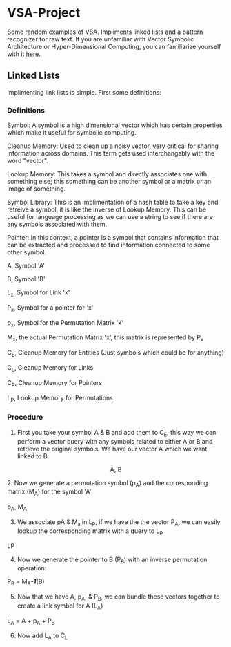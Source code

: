 # VSA-Project

Some random examples of VSA. Impliments linked lists and a pattern recognizer for raw text. If you are unfamiliar with Vector Symbolic Architecture or Hyper-Dimensional Computing, you can familiarize yourself with it [here](https://www.hd-computing.com/).

## Linked Lists

Implimenting link lists is simple. First some definitions:

### Definitions
Symbol: A symbol is a high dimensional vector which has certain properties which make it useful for symbolic computing.

Cleanup Memory: Used to clean up a noisy vector, very critical for sharing information across domains. This term gets used interchangably with the word "vector".

Lookup Memory: This takes a symbol and directly associates one with something else; this something can be another symbol or a matrix or an image of something.

Symbol Library: This is an implimentation of a hash table to take a key and retreive a symbol, it is like the inverse of Lookup Memory. This can be useful for language processing as we can use a string to see if there are any symbols associated with them.

Pointer: In this context, a pointer is a symbol that contains information that can be extracted and processed to find information connected to some other symbol.

A, Symbol 'A'

B, Symbol 'B'

L<sub>x</sub>, Symbol for Link 'x'

P<sub>x</sub>, Symbol for a pointer for 'x'

p<sub>x</sub>, Symbol for the Permutation Matrix 'x'

M<sub>x</sub>, the actual Permutation Matrix 'x', this matrix is represented by P<sub>x</sub>

C<sub>E</sub>, Cleanup Memory for Entities (Just symbols which could be for anything)

C<sub>L</sub>, Cleanup Memory for Links

C<sub>P</sub>, Cleanup Memory for Pointers

L<sub>P</sub>, Lookup Memory for Permutations


### Procedure
1. First you take your symbol A & B and add them to C<sub>E</sub>, this way we can perform a vector query with any symbols related to either A or B and retrieve the original symbols. We have our vector A which we want linked to B.
<p align="center">
A, B
</p>
2. Now we generate a permutation symbol (p<sub>A</sub>) and the corresponding matrix (M<sub>A</sub>) for the symbol 'A'

p<sub>A</sub>, M<sub>A</sub>

3. We associate pA & M<sub>a</sub> in L<sub>P</sub>, if we have the the vector P<sub>A</sub>, we can easily lookup the corresponding matrix with a query to L<sub>P</sub>

LP

4. Now we generate the pointer to B (P<sub>B</sub>) with an inverse permutation operation:

P<sub>B</sub> = M<sub>A</sub>***-1***(B)

5. Now that we have A, p<sub>A</sub>, & P<sub>B</sub>, we can bundle these vectors together to create a link symbol for A (L<sub>A</sub>)

L<sub>A</sub> = A + p<sub>A</sub> + P<sub>B</sub>

6. Now add L<sub>A</sub> to C<sub>L</sub>
